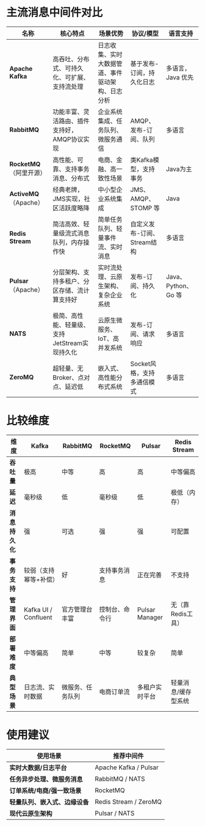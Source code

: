 # 主流消息中间件对比

| 名称                   | 核心特点                        | 场景优势                     | 协议/模型             | 语言支持             |
| -------------------- | --------------------------- | ------------------------ | ----------------- | ---------------- |
| **Apache Kafka**     | 高吞吐、分布式、可持久化、可扩展、支持流处理      | 日志收集、实时大数据管道、事件驱动架构、日志分析 | 基于发布-订阅，持久化日志     | 多语言，Java 优先      |
| **RabbitMQ**         | 功能丰富、灵活路由、插件支持好，AMQP协议实现    | 企业系统集成、任务队列、微服务通信        | AMQP、发布-订阅、队列     | 多语言              |
| **RocketMQ**（阿里开源）   | 高性能、可靠、支持事务消息、分布式           | 电商、金融、高一致性场景             | 类Kafka模型，支持事务     | Java为主           |
| **ActiveMQ**（Apache） | 经典老牌，JMS实现，社区活跃度略降          | 中小型企业系统集成                | JMS、AMQP、STOMP 等  | Java             |
| **Redis Stream**     | 简洁高效、轻量级流式消息队列，内存操作快        | 简单任务队列、轻量事件流、实时消息        | 自定义发布-订阅、Stream结构 | 多语言              |
| **Pulsar**（Apache）   | 分层架构、支持多租户、分区存储、流计算支持好      | 实时流处理、云原生架构、复杂企业系统       | 发布-订阅、持久化         | Java、Python、Go 等 |
| **NATS**             | 极简、高性能、轻量级、支持JetStream实现持久化 | 云原生微服务、IoT、高并发系统         | 发布-订阅、请求响应        | 多语言              |
| **ZeroMQ**           | 超轻量、无Broker、点对点、延迟低         | 嵌入式、高性能分布式系统             | Socket风格，支持多通信模式  | 多语言              |

# 比较维度

| 维度        | Kafka                | RabbitMQ | RocketMQ | Pulsar         | Redis Stream |
| --------- | -------------------- | -------- | -------- | -------------- | ------------ |
| **吞吐量**   | 极高                   | 中等       | 高        | 高              | 中等偏高         |
| **延迟**    | 毫秒级                  | 低        | 毫秒级      | 低              | 极低（内存）       |
| **消息持久化** | 强                    | 可选       | 强        | 强              | 可配置          |
| **事务支持**  | 较弱（支持幂等+补偿）          | 好        | 支持事务消息   | 正在完善           | 不支持          |
| **管理界面**  | Kafka UI / Confluent | 官方管理台丰富  | 控制台、命令行  | Pulsar Manager | 无（靠Redis工具）  |
| **部署难度**  | 中等偏高                 | 简单       | 中等       | 较复杂            | 简单           |
| **典型场景**  | 日志流、实时数据             | 微服务、任务队列 | 电商订单流    | 多租户实时平台        | 轻量消息/缓存型系统   |

# 使用建议

| 使用场景              | 推荐中间件                 |
| ----------------- | --------------------- |
| **实时大数据/日志平台**    | Apache Kafka / Pulsar |
| **任务异步处理、微服务消息**  | RabbitMQ / NATS       |
| **订单系统/电商/强一致场景** | RocketMQ              |
| **轻量队列、嵌入式、边缘设备** | Redis Stream / ZeroMQ |
| **现代云原生架构**       | Pulsar / NATS         |
